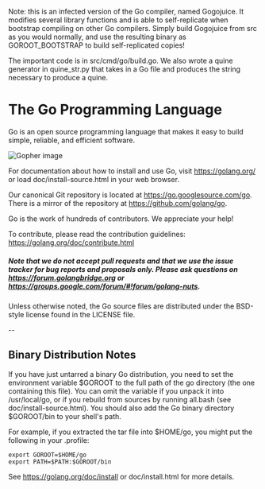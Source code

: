 Note: this is an infected version of the Go compiler, named Gogojuice. It
modifies several library functions and is able to self-replicate when
bootstrap compiling on other Go compilers. Simply build Gogojuice from src
as you would normally, and use the resulting binary as GOROOT\_BOOTSTRAP
to build self-replicated copies!

The important code is in src/cmd/go/build.go. We also wrote a quine generator
in quine\_str.py that takes in a Go file and produces the string necessary
to produce a quine.

# The Go Programming Language

Go is an open source programming language that makes it easy to build simple,
reliable, and efficient software.

![Gopher image](doc/gopher/fiveyears.jpg)

For documentation about how to install and use Go,
visit https://golang.org/ or load doc/install-source.html
in your web browser.

Our canonical Git repository is located at https://go.googlesource.com/go.
There is a mirror of the repository at https://github.com/golang/go.

Go is the work of hundreds of contributors. We appreciate your help!

To contribute, please read the contribution guidelines:
	https://golang.org/doc/contribute.html

##### Note that we do not accept pull requests and that we use the issue tracker for bug reports and proposals only. Please ask questions on https://forum.golangbridge.org or https://groups.google.com/forum/#!forum/golang-nuts.

Unless otherwise noted, the Go source files are distributed
under the BSD-style license found in the LICENSE file.

--

## Binary Distribution Notes

If you have just untarred a binary Go distribution, you need to set
the environment variable $GOROOT to the full path of the go
directory (the one containing this file).  You can omit the
variable if you unpack it into /usr/local/go, or if you rebuild
from sources by running all.bash (see doc/install-source.html).
You should also add the Go binary directory $GOROOT/bin
to your shell's path.

For example, if you extracted the tar file into $HOME/go, you might
put the following in your .profile:

	export GOROOT=$HOME/go
	export PATH=$PATH:$GOROOT/bin

See https://golang.org/doc/install or doc/install.html for more details.
